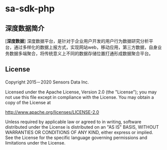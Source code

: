 
# sa-sdk-php
## 深度数据简介

[**深度数据**]
深度数据平台，是针对于企业用户开发的用户行为数据研究分析平台，通过多样化的数据上报方式，实现网站web，移动应用，第三方数据，自身业务数据多端聚合，将传统意义上不同的数据存储位置打通形成数据聚合平台。
## License

Copyright 2015－2020 Sensors Data Inc.

Licensed under the Apache License, Version 2.0 (the "License");
you may not use this file except in compliance with the License.
You may obtain a copy of the License at

http://www.apache.org/licenses/LICENSE-2.0

Unless required by applicable law or agreed to in writing, software
distributed under the License is distributed on an "AS IS" BASIS,
WITHOUT WARRANTIES OR CONDITIONS OF ANY KIND, either express or implied.
See the License for the specific language governing permissions and
limitations under the License.
